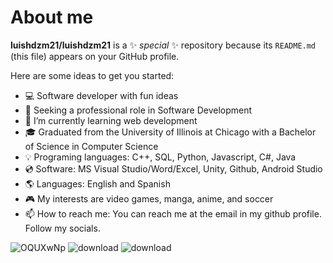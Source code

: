 # About me


**luishdzm21/luishdzm21** is a ✨ _special_ ✨ repository because its `README.md` (this file) appears on your GitHub profile.

Here are some ideas to get you started:
- 💻 Software developer with fun ideas
- 💼 Seeking a professional role in Software Development
- 🌱 I’m currently learning web development
- 🎓 Graduated from the University of Illinois at Chicago with a Bachelor of Science in Computer Science
- 💡 Programing languages: C++, SQL, Python, Javascript, C#, Java
- 💿 Software: MS Visual Studio/Word/Excel, Unity, Github, Android Studio
- 🌎 Languages: English and Spanish
- 🎮 My interests are video games, manga, anime, and soccer
- 📫 How to reach me:
  You can reach me at the email in my github profile. Follow my socials.

![OQUXwNp](https://github.com/luishdzm21/luishdzm21/assets/21163721/f7e7d027-afb5-47c4-8af5-f8c3d3f8a6ec)
![download](https://github.com/luishdzm21/luishdzm21/assets/21163721/68878c70-b6d9-4a5d-8751-6e6d25c2c957)
![download](https://github.com/luishdzm21/luishdzm21/assets/21163721/3896821c-68eb-4219-8133-79d3b4aa24bf)


